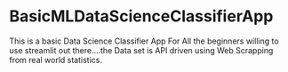 # BasicMLDataScienceClassifierApp
This is a basic Data Science Classifier App For All the beginners willing to use streamlit out there....the Data set is API driven using Web Scrapping from real world statistics. 
